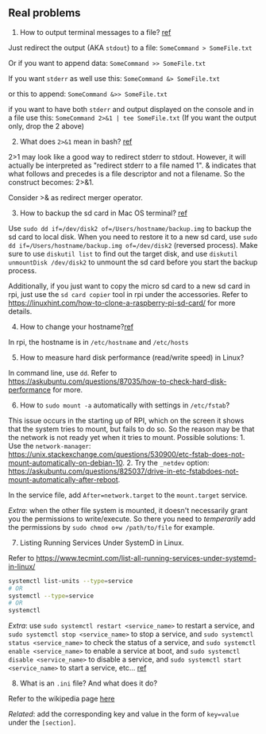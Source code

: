 ## Real problems

1. How to output terminal messages to a file? [ref](https://askubuntu.com/questions/420981/how-do-i-save-terminal-output-to-a-file)

Just redirect the output (AKA `stdout`) to a file: `SomeCommand > SomeFile.txt `

Or if you want to append data: `SomeCommand >> SomeFile.txt`

If you want `stderr` as well use this: `SomeCommand &> SomeFile.txt `

or this to append: `SomeCommand &>> SomeFile.txt `

if you want to have both `stderr` and output displayed on the console and in a file use this: `SomeCommand 2>&1 | tee SomeFile.txt` (If you want the output only, drop the 2 above)

2. What does `2>&1` mean in bash? [ref](https://stackoverflow.com/questions/818255/in-the-shell-what-does-21-mean)

2>1 may look like a good way to redirect stderr to stdout. However, it will actually be interpreted as "redirect stderr to a file named 1". & indicates that what follows and precedes is a file descriptor and not a filename. So the construct becomes: 2>&1.

Consider >& as redirect merger operator.

3. How to backup the sd card in Mac OS terminal? [ref](https://beebom.com/how-clone-raspberry-pi-sd-card-windows-linux-macos/)

Use `sudo dd if=/dev/disk2 of=/Users/hostname/backup.img` to backup the sd card to local disk. When you need to restore it to a new sd card, use `sudo dd if=/Users/hostname/backup.img of=/dev/disk2` (reversed process). Make sure to use `diskutil list` to find out the target disk, and use `diskutil unmountDisk /dev/disk2` to unmount the sd card before you start the backup process.

Additionally, if you just want to copy the micro sd card to a new sd card in rpi, just use the `sd card copier` tool in rpi under the accessories. Refer to https://linuxhint.com/how-to-clone-a-raspberry-pi-sd-card/ for more details.

4. How to change your hostname?[ref](https://www.tomshardware.com/how-to/raspberry-pi-change-hostname)

In rpi, the hostname is in `/etc/hostname` and `/etc/hosts`

5. How to measure hard disk performance (read/write speed) in Linux?

In command line, use `dd`. Refer to https://askubuntu.com/questions/87035/how-to-check-hard-disk-performance for more.

6. How to `sudo mount -a` automatically with settings in `/etc/fstab`?

This issue occurs in the starting up of RPI, which on the screen it shows that the system tries to mount, but fails to do so. So the reason may be that the network is not ready yet when it tries to mount.
Possible solutions: 1. Use the `network-manager`: https://unix.stackexchange.com/questions/530900/etc-fstab-does-not-mount-automatically-on-debian-10. 2. Try the `_netdev` option: https://askubuntu.com/questions/825037/drive-in-etc-fstabdoes-not-mount-automatically-after-reboot.

In the service file, add `After=network.target` to the `mount.target` service.

_Extra_: when the other file system is mounted, it doesn't necessarily grant you the permissions to write/execute. So there you need to _temperarily_ add the permissions by `sudo chmod o+w /path/to/file` for example.

7. Listing Running Services Under SystemD in Linux.

Refer to https://www.tecmint.com/list-all-running-services-under-systemd-in-linux/

```bash
systemctl list-units --type=service
# OR
systemctl --type=service
# OR
systemctl
```

_Extra_: use `sudo systemctl restart <service_name>` to restart a service, and `sudo systemctl stop <service_name>` to stop a service, and `sudo systemctl status <service_name>` to check the status of a service, and `sudo systemctl enable <service_name>` to enable a service at boot, and `sudo systemctl disable <service_name>` to disable a service, and `sudo systemctl start <service_name>` to start a service, etc... [ref](https://phoenixnap.com/kb/start-stop-restart-linux-services)

8. What is an `.ini` file? And what does it do?

Refer to the wikipedia page [here](https://en.wikipedia.org/wiki/INI_file)

_Related_: add the corresponding key and value in the form of `key=value` under the `[section]`.
